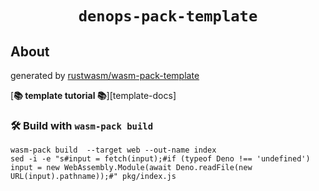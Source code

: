 <div align="center">

  <h1><code>denops-pack-template</code></h1>

</div>

## About

generated by [rustwasm/wasm-pack-template](https://github.com/rustwasm/wasm-pack-template)

[**📚 template tutorial 📚**][template-docs]

### 🛠️ Build with `wasm-pack build`

```
wasm-pack build  --target web --out-name index
sed -i -e "s#input = fetch(input);#if (typeof Deno !== 'undefined') input = new WebAssembly.Module(await Deno.readFile(new URL(input).pathname));#" pkg/index.js
```
